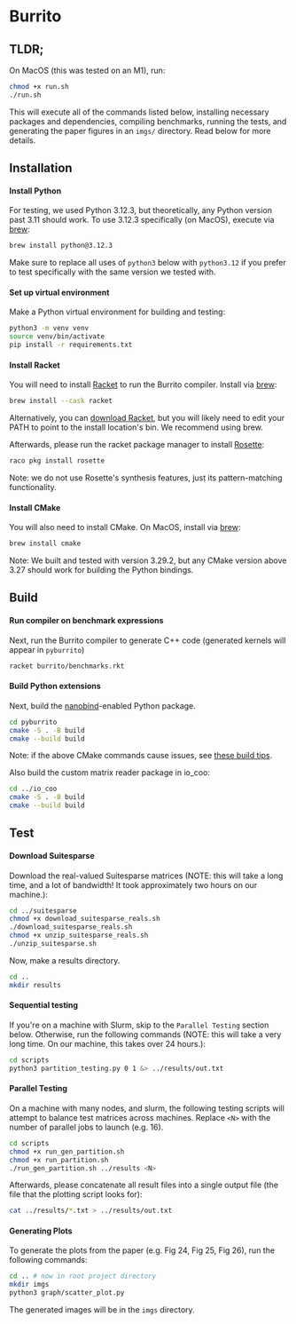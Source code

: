 # Burrito


## TLDR;

On MacOS (this was tested on an M1), run:
```bash
chmod +x run.sh
./run.sh
```
This will execute all of the commands listed below, installing necessary packages and dependencies, compiling benchmarks, running the tests, and generating the paper figures in an `imgs/` directory. Read below for more details.

## Installation

#### Install Python
For testing, we used Python 3.12.3, but theoretically, any Python version past 3.11 should work. To use 3.12.3 specifically (on MacOS), execute via [brew](https://brew.sh):
```bash
brew install python@3.12.3
```
Make sure to replace all uses of `python3` below with `python3.12` if you prefer to test specifically with the same version we tested with.

#### Set up virtual environment
Make a Python virtual environment for building and testing:
```bash
python3 -m venv venv
source venv/bin/activate
pip install -r requirements.txt
```

#### Install Racket
You will need to install [Racket](https://racket-lang.org) to run the Burrito compiler. Install via [brew](https://brew.sh):
```bash
brew install --cask racket
```
Alternatively, you can [download Racket](https://racket-lang.org/download/), but you will likely need to edit your PATH to point to the install location's bin. We recommend using brew.

Afterwards, please run the racket package manager to install [Rosette](https://docs.racket-lang.org/rosette-guide/):
```bash
raco pkg install rosette
```
Note: we do not use Rosette's synthesis features, just its pattern-matching functionality.

#### Install CMake
You will also need to install CMake. On MacOS, install via [brew](https://brew.sh):
```bash
brew install cmake
```
Note: We built and tested with version 3.29.2, but any CMake version above 3.27 should work for building the Python bindings.


## Build

#### Run compiler on benchmark expressions
Next, run the Burrito compiler to generate C++ code (generated kernels will appear in `pyburrito`)
```bash
racket burrito/benchmarks.rkt
```

#### Build Python extensions
Next, build the [nanobind](https://nanobind.readthedocs.io/en/latest/)-enabled Python package.
```bash
cd pyburrito
cmake -S . -B build
cmake --build build
```
Note: if the above CMake commands cause issues, see [these build tips](https://nanobind.readthedocs.io/en/latest/basics.html#building-using-cmake).

Also build the custom matrix reader package in io_coo:
```bash
cd ../io_coo
cmake -S . -B build
cmake --build build
```

## Test

#### Download Suitesparse
Download the real-valued Suitesparse matrices (NOTE: this will take a long time, and a lot of bandwidth! It took approximately two hours on our machine.):
```bash
cd ../suitesparse
chmod +x download_suitesparse_reals.sh
./download_suitesparse_reals.sh
chmod +x unzip_suitesparse_reals.sh
./unzip_suitesparse.sh
```

Now, make a results directory.
```bash
cd ..
mkdir results
```

#### Sequential testing
If you're on a machine with Slurm, skip to the `Parallel Testing` section below. Otherwise, run the following commands (NOTE: this will take a very long time. On our machine, this takes over 24 hours.):
```bash
cd scripts
python3 partition_testing.py 0 1 &> ../results/out.txt
```

#### Parallel Testing
On a machine with many nodes, and slurm, the following testing scripts will attempt to balance test matrices across machines. Replace `<N>` with the number of parallel jobs to launch (e.g. 16).
```bash
cd scripts
chmod +x run_gen_partition.sh
chmod +x run_partition.sh
./run_gen_partition.sh ../results <N>
```
Afterwards, please concatenate all result files into a single output file (the file that the plotting script looks for):
```bash
cat ../results/*.txt > ../results/out.txt
```

#### Generating Plots
To generate the plots from the paper (e.g. Fig 24, Fig 25, Fig 26), run the following commands:
```bash
cd .. # now in root project directory
mkdir imgs
python3 graph/scatter_plot.py
```
The generated images will be in the `imgs` directory.
